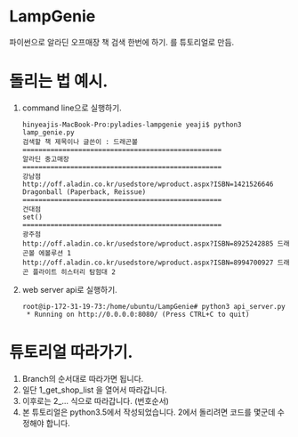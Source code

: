 # LampGenie
파이썬으로 알라딘 오프매장 책 검색 한번에 하기.
를 튜토리얼로 만듬.

# 돌리는 법 예시.

1. command line으로 실행하기.
  
    ```
    hinyeajis-MacBook-Pro:pyladies-lampgenie yeaji$ python3 lamp_genie.py
    검색할 책 제목이나 글쓴이 : 드래곤볼
    ==================================================
    알라딘 중고매장
    ==================================================
    강남점
    http://off.aladin.co.kr/usedstore/wproduct.aspx?ISBN=1421526646 Dragonball (Paperback, Reissue)
    ==================================================
    건대점
    set()
    ==================================================
    광주점
    http://off.aladin.co.kr/usedstore/wproduct.aspx?ISBN=8925242885 드래곤볼 에볼루션 1
    http://off.aladin.co.kr/usedstore/wproduct.aspx?ISBN=8994700927 드래곤 플라이트 히스터리 탐험대 2
    ```

2. web server api로 실행하기.

    ```
    root@ip-172-31-19-73:/home/ubuntu/LampGenie# python3 api_server.py
     * Running on http://0.0.0.0:8080/ (Press CTRL+C to quit)   
    ```
    
# 튜토리얼 따라가기.
1. Branch의 순서대로 따라가면 됩니다.
2. 일단 1_get_shop_list 을 열어서 따라갑니다.
3. 이후로는 2_... 식으로 따라갑니다. (번호순서)
4. 본 튜토리얼은 python3.5에서 작성되었습니다. 2에서 돌리려면 코드를 몇군데 수정해야 합니다.
